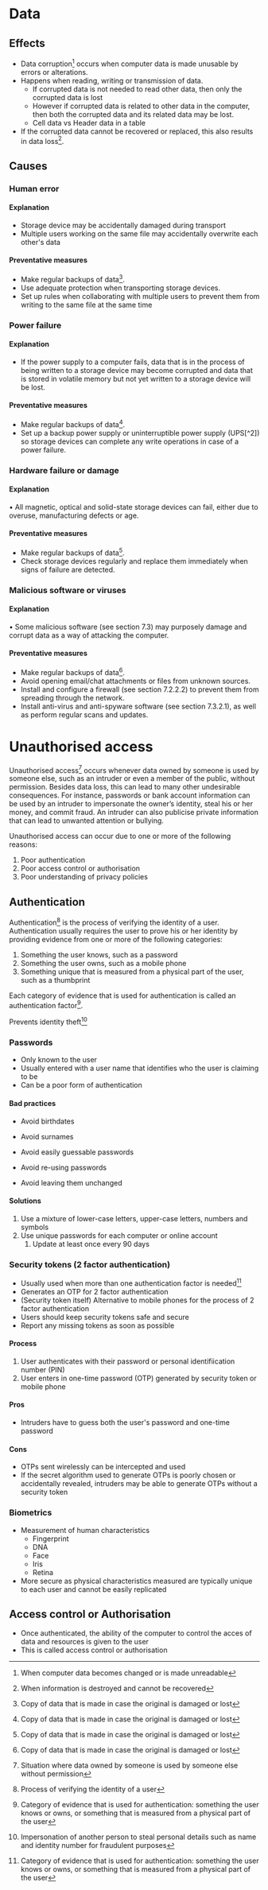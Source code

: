 # Data

## Effects

- Data corruption[^corruption] occurs when computer data is made unusable by errors or alterations.
- Happens when reading, writing or transmission of data.
	- If corrupted data is not needed to read other data, then only the corrupted data is lost
	- However if corrupted data is related to other data in the computer, then both the corrupted data and its related data may be lost.
	- Cell data vs Header data in a table
- If the corrupted data cannot be recovered or replaced, this also results in data loss[^loss].

## Causes

### Human error

#### Explanation

 - Storage device may be accidentally damaged during transport
 - Multiple users working on the same file may accidentally overwrite each other's data

#### Preventative measures

 - Make regular backups of data[^backup].
 - Use adequate protection when transporting storage devices.
 - Set up rules when collaborating with multiple users to prevent them from writing to the same file at the same time

### Power failure

#### Explanation

- If the power supply to a computer fails, data that is in the process of being written to a storage device may become corrupted and data that is stored in volatile memory but not yet written to a storage device will be lost.

#### Preventative measures

- Make regular backups of data[^backup].
- Set up a backup power supply or uninterruptible power supply (UPS[^2]) so storage devices can complete any write operations in case of a power failure.

### Hardware failure or damage

#### Explanation

• All magnetic, optical and solid-state storage devices can fail, either due to overuse, manufacturing defects or age.

#### Preventative measures

-   Make regular backups of data[^backup].
-   Check storage devices regularly and replace them immediately when signs of failure are detected.

### Malicious software or viruses

#### Explanation

• Some malicious software (see section 7.3) may purposely damage and corrupt data as a way of attacking the computer.

#### Preventative measures

-   Make regular backups of data[^backup].
-   Avoid opening email/chat attachments or files from unknown sources.
-   Install and configure a firewall (see section 7.2.2.2) to prevent them from spreading through the network.
-   Install anti-virus and anti-spyware software (see section 7.3.2.1), as well as perform regular scans and updates.

# Unauthorised access

Unauthorised access[^unauthorised] occurs whenever data owned by someone is used by someone else, such as an intruder or even a member of the public, without permission. Besides data loss, this can lead to many other undesirable consequences. For instance, passwords or bank account information can be used by an intruder to impersonate the owner’s identity, steal his or her money, and commit fraud. An intruder can also publicise private information that can lead to unwanted attention or bullying.

Unauthorised access can occur due to one or more of the following reasons:

1.  Poor authentication
2.  Poor access control or authorisation
3.  Poor understanding of privacy policies

## Authentication

Authentication[^auth] is the process of verifying the identity of a user. Authentication usually requires the user to prove his or her identity by providing evidence from one or more of the following categories:

1.  Something the user knows, such as a password
2.  Something the user owns, such as a mobile phone
3.  Something unique that is measured from a physical part of the user, such as a thumbprint

Each category of evidence that is used for authentication is called an authentication factor[^authfactor].

Prevents identity theft[^idtheft]

### Passwords

- Only known to the user
- Usually entered with a user name that identifies who the user is claiming to be
- Can be a poor form of authentication

#### Bad practices

- Avoid birthdates
- Avoid surnames
- Avoid easily guessable passwords

- Avoid re-using passwords
- Avoid leaving them unchanged

#### Solutions

1. Use a mixture of lower-case letters, upper-case letters, numbers and symbols
2. Use unique passwords for each computer or online account
	1. Update at least once every 90 days

### Security tokens (2 factor authentication)

- Usually used when more than one authentication factor is needed[^authfactor]
 - Generates an OTP for 2 factor authentication
 - (Security token itself) Alternative to mobile phones for the process of 2 factor authentication
 - Users should keep security tokens safe and secure
 - Report any missing tokens as soon as possible

#### Process

1. User authenticates with their password or personal identifiication number (PIN)
2. User enters in one-time password (OTP) generated by security token or mobile phone

#### Pros

- Intruders have to guess both the user's password and one-time password

#### Cons

-  OTPs sent wirelessly can be intercepted and used
- If the secret algorithm used to generate OTPs is poorly chosen or accidentally revealed, intruders may be able to generate OTPs without a security token

### Biometrics

- Measurement of human characteristics
	- Fingerprint
	- DNA
	- Face
	- Iris
	- Retina
- More secure as physical characteristics measured are typically unique to each user and cannot be easily replicated

## Access control or Authorisation
- Once authenticated, the ability of the computer to control the acces of data and resources is given to the user
- This is called access control or authorisation






[^idtheft]: Impersonation of another person to steal personal details such as name and identity number for fraudulent purposes
[^auth]: Process of verifying the identity of a user
[^authfactor]: Category of evidence that is used for authentication: something the user knows or owns, or something that is measured from a physical part of the user
[^unauthorised]: Situation where data owned by someone is used by someone else without permission
[^corruption]: When computer data becomes changed or is made unreadable
[^loss]:When information is destroyed and cannot be recovered
[^ups]: Device that provides enough emergency power for a computer to properly shut down in case of a power failure
[^backup]: Copy of data that is made in case the original is damaged or lost